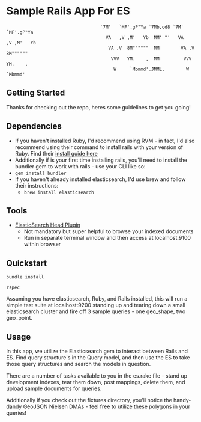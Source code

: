 # Sample Rails App For ES                                           
                                                                                                       
                                                                            
                                       `7M'   `MF'.gP"Ya `7Mb,od8 `7M'   `MF'.gP"Ya     
                                         VA   ,V ,M'   Yb  MM' "'   VA   ,V ,M'   Yb    
                                          VA ,V  8M""""""  MM        VA ,V  8M""""""    
                                           VVV   YM.    ,  MM         VVV   YM.    ,    
                                            W     `Mbmmd'.JMML.        W     `Mbmmd'
                                  
                                                                                                                     

## Getting Started

Thanks for checking out the repo, heres some guidelines to get you going!  

##  Dependencies 
  - If you haven't installed Ruby, I'd recommend using RVM - in fact, I'd also recommend using their command to install rails with your version of Ruby.  Find their [install guide here](https://rvm.io/rvm/install)
  - Additionally if is your first time installing rails, you'll need to install the bundler gem to work with rails - use your CLI like so: 
  - `gem install bundler` 
  - If you haven't already installed elasticsearch, I'd use brew and follow their instructions: 
    - `brew install elasticsearch`
    
## Tools 
  - [ElasticSearch Head Plugin](https://github.com/mobz/elasticsearch-head)
    - Not mandatory but super helpful to browse your indexed documents
    - Run in separate terminal window and then access at localhost:9100 within browser

## Quickstart
  
  `bundle install`
  
  `rspec`
  
  Assuming you have elasticsearch, Ruby, and Rails installed, this will run a simple test suite at localhost:9200 standing up and tearing down a small elasticsearch cluster and fire off 3 sample queries - one geo_shape, two geo_point.  


## Usage

  In this app, we utilize the Elasticsearch gem to interact between Rails and ES.  Find query structure's in the Query model, and then use the ES to take those query structures and search the models in question.  
  
  There are a number of tasks available to you in the es.rake file - stand up development indexes, tear them down, post mappings, delete them, and upload sample documents for queries.  
  
  Additionally if you check out the fixtures directory, you'll notice the handy-dandy GeoJSON Nielsen DMAs - feel free to utilize these polygons in your queries!